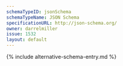 ```yaml
---
schemaTypeID: jsonSchema
schemaTypeName: JSON Schema
specificationURL: http://json-schema.org/
owner: darrelmiller
issue: 1532
layout: default
---
```


{% include alternative-schema-entry.md %}